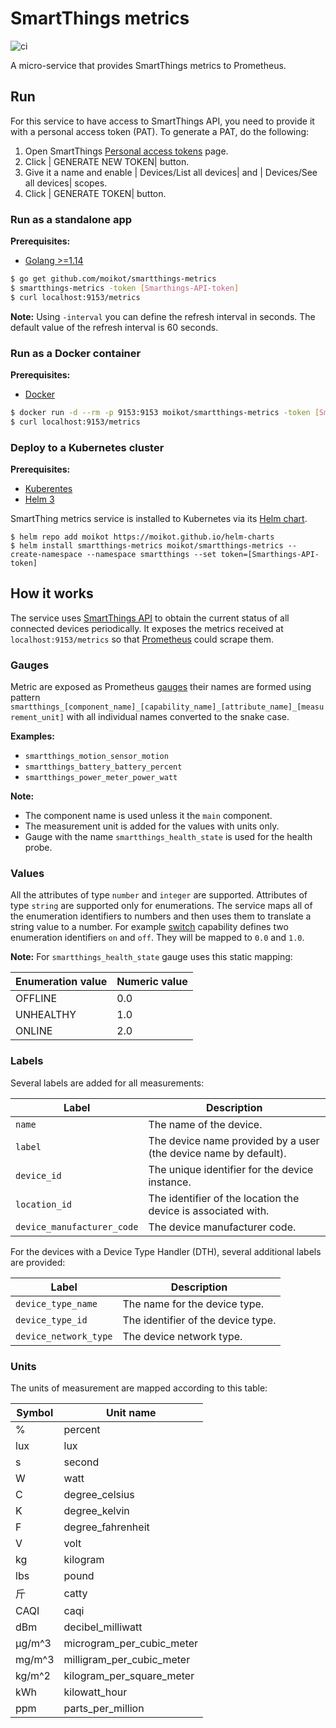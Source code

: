 # SmartThings metrics
![ci](https://github.com/moikot/smartthings-metrics/workflows/ci/badge.svg)

A micro-service that provides SmartThings metrics to Prometheus.

## Run

For this service to have access to SmartThings API, you need to provide it with a personal access token (PAT). To generate a PAT, do the following:

1. Open SmartThings [Personal access tokens](https://account.smartthings.com/tokens) page.
2. Click | GENERATE NEW TOKEN|  button.
3. Give it a name and enable | Devices/List all devices|  and | Devices/See all devices|  scopes.
4. Click | GENERATE TOKEN|  button.

### Run as a standalone app

**Prerequisites:**
  * [Golang >=1.14](https://golang.org/doc/install)

```bash
$ go get github.com/moikot/smartthings-metrics
$ smartthings-metrics -token [Smarthings-API-token]
$ curl localhost:9153/metrics
```

**Note:** Using `-interval` you can define the refresh interval in seconds. The default value of the refresh interval is 60 seconds.

### Run as a Docker container

**Prerequisites:**
  * [Docker](https://docs.docker.com/get-docker/)

```bash
$ docker run -d --rm -p 9153:9153 moikot/smartthings-metrics -token [Smarthings-API-token]
$ curl localhost:9153/metrics
```

### Deploy to a Kubernetes cluster

**Prerequisites:**
  * [Kuberentes](https://kubernetes.io/)
  * [Helm 3](https://helm.sh)

SmartThing metrics service is installed to Kubernetes via its [Helm chart](https://github.com/moikot/helm-charts/tree/master/charts/smartthings-metrics).

```
$ helm repo add moikot https://moikot.github.io/helm-charts
$ helm install smartthings-metrics moikot/smartthings-metrics --create-namespace --namespace smartthings --set token=[Smarthings-API-token]
```

## How it works

The service uses [SmartThings API](https://smartthings.developer.samsung.com/docs/api-ref/st-api.html) to obtain the current status of all connected devices periodically. It exposes the metrics received at `localhost:9153/metrics` so that [Prometheus](https://prometheus.io/) could scrape them.

### Gauges

Metric are exposed as Prometheus [gauges](https://prometheus.io/docs/concepts/metric_types/#gauge) their names are formed using pattern `smartthings_[component_name]_[capability_name]_[attribute_name]_[measurement_unit]` with all individual names converted to the snake case.

**Examples:**
 * `smartthings_motion_sensor_motion`
 * `smartthings_battery_battery_percent`
 * `smartthings_power_meter_power_watt`

**Note:**  
  * The component name is used unless it the `main` component.
  * The measurement unit is added for the values with units only.
  * Gauge with the name  `smartthings_health_state` is used for the health probe.

### Values

All the attributes of type `number` and `integer` are supported. Attributes of type `string` are supported only for enumerations. The service maps all of the enumeration identifiers to numbers and then uses them to translate a string value to a number. For example [switch](https://smartthings.developer.samsung.com/docs/api-ref/capabilities.html#Switch) capability defines two enumeration identifiers `on` and `off`. They will be mapped to `0.0` and `1.0`.

**Note:** For `smartthings_health_state` gauge uses this static mapping:

| Enumeration value | Numeric value |
|-------------------|---------------|
| OFFLINE |   0.0 |
| UNHEALTHY | 1.0 |
| ONLINE |    2.0 |

### Labels

Several labels are added for all measurements:

| Label | Description |
|-------|-------------|
| `name` | The name of the device. |
| `label` | The device name provided by a user (the device name by default). |
| `device_id` | The unique identifier for the device instance. |
| `location_id` | The identifier of the location the device is associated with. |
| `device_manufacturer_code` | The device manufacturer code. |

For the devices with a Device Type Handler (DTH), several additional labels are provided:

| Label | Description |
|-------|-------------|
| `device_type_name` | The name for the device type. |
| `device_type_id` | The identifier of the device type. |
| `device_network_type` | The device network type. |

### Units

The units of measurement are mapped according to this table:

| Symbol | Unit name |
|-------|-------------|
| % | percent |
| lux | lux |
| s | second |
| W | watt |
| C | degree_celsius |
| K | degree_kelvin |
| F | degree_fahrenheit |
| V | volt |
| kg | kilogram |
| lbs | pound |
| 斤 | catty |
| CAQI | caqi |
| dBm | decibel_milliwatt |
| μg/m^3 | microgram_per_cubic_meter |
| mg/m^3 | milligram_per_cubic_meter |
| kg/m^2 | kilogram_per_square_meter |
| kWh | kilowatt_hour |
| ppm | parts_per_million |
